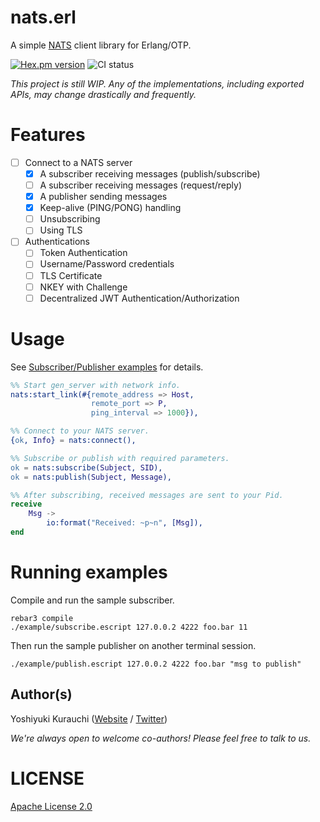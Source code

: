 # nats.erl

A simple [NATS](https://nats.io/) client library for Erlang/OTP.

[![Hex.pm version](https://img.shields.io/hexpm/v/natserl.svg)](https://hex.pm/packages/natserl) 
![CI status](https://github.com/wmnsk/nats.erl/actions/workflows/test.yml/badge.svg)

_This project is still WIP. Any of the implementations, including exported APIs, may change drastically and frequently._

# Features

- [ ] Connect to a NATS server
  - [x] A subscriber receiving messages (publish/subscribe)
  - [ ] A subscriber receiving  messages (request/reply)
  - [x] A publisher sending messages
  - [x] Keep-alive (PING/PONG) handling
  - [ ] Unsubscribing
  - [ ] Using TLS
- [ ] Authentications
  - [ ] Token Authentication
  - [ ] Username/Password credentials
  - [ ] TLS Certificate
  - [ ] NKEY with Challenge
  - [ ] Decentralized JWT Authentication/Authorization

# Usage

See [Subscriber/Publisher examples](./example) for details.

```erlang
%% Start gen_server with network info.
nats:start_link(#{remote_address => Host,
                  remote_port => P,
                  ping_interval => 1000}),

%% Connect to your NATS server.
{ok, Info} = nats:connect(),

%% Subscribe or publish with required parameters.
ok = nats:subscribe(Subject, SID),
ok = nats:publish(Subject, Message),

%% After subscribing, received messages are sent to your Pid.
receive
    Msg ->
        io:format("Received: ~p~n", [Msg]),
end
```

# Running examples

Compile and run the sample subscriber.

```shell-session
rebar3 compile
./example/subscribe.escript 127.0.0.2 4222 foo.bar 11
```

Then run the sample publisher on another terminal session.

```shell-session
./example/publish.escript 127.0.0.2 4222 foo.bar "msg to publish"
```

## Author(s)

Yoshiyuki Kurauchi ([Website](https://wmnsk.com/) / [Twitter](https://twitter.com/wmnskdmms))

_We're always open to welcome co-authors! Please feel free to talk to us._

# LICENSE

[Apache License 2.0](./LICENSE)
